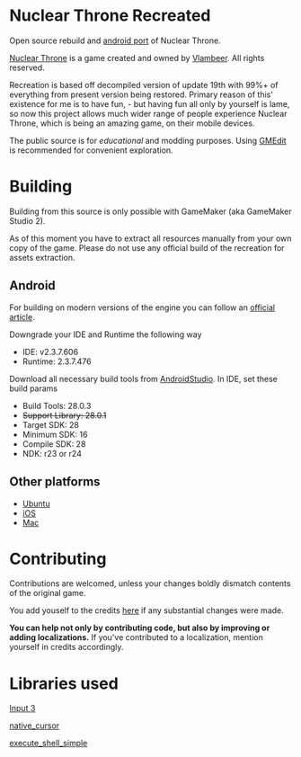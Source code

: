 # Nuclear Throne Recreated
Open source rebuild and [android port](https://toncho.itch.io/nuclear-throne-mobile/) of Nuclear Throne.

[Nuclear Throne](https://nuclearthrone.com) is a game created and owned by [Vlambeer](https://vlambeer.com/). All rights reserved.

Recreation is based off decompiled version of update 19th with 99%+ of everything from present version being restored. Primary reason of this' existence for me is to have fun, - but having fun all only by yourself is lame, so now this project allows much wider range of people experience Nuclear Throne, which is being an amazing game, on their mobile devices.

The public source is for *educational* and modding purposes.
Using [GMEdit](https://yellowafterlife.itch.io/gmedit) is recommended for convenient exploration.

# Building
 Building from this source is only possible with GameMaker (aka GameMaker Studio 2).
 
 As of this moment you have to extract all resources manually from your own copy of the game.
 Please do not use any official build of the recreation for assets extraction.

## Android
 For building on modern versions of the engine you can follow an [official article](https://help.yoyogames.com/hc/en-us/articles/115001368727-Setting-Up-For-Android).

Downgrade your IDE and Runtime the following way
 * IDE: v2.3.7.606
 * Runtime: 2.3.7.476

Download all necessary build tools from [AndroidStudio](https://developer.android.com/studio/).
In IDE, set these build params
 * Build Tools: 28.0.3
 * ~~Support Library: 28.0.1~~
 * Target SDK: 28
 * Minimum SDK: 16
 * Compile SDK: 28
 * NDK: r23 or r24

## Other platforms
 * [Ubuntu](https://help.yoyogames.com/hc/en-us/articles/235186168-Setting-Up-For-Ubuntu)
 * [iOS](https://help.yoyogames.com/hc/en-us/articles/115001368747-Setting-Up-For-iOS-Including-iPadOS-)
 * [Mac](https://help.yoyogames.com/hc/en-us/articles/235186128-Setting-Up-For-macOS)

# Contributing
 Contributions are welcomed, unless your changes boldly dismatch contents of the original game.
 
 You add youself to the credits [here](https://github.com/toarch7/nt-recreated-public/blob/main/objects/Credits/Create_0.gml) if any substantial changes were made.
 
 **You can help not only by contributing code, but also by improving or adding localizations.** If you've contributed to a localization, mention yourself in credits accordingly.

# Libraries used
 [Input 3](https://github.com/JujuAdams/Input)

 [native_cursor](https://github.com/YAL-GameMaker/native_cursor)

 [execute_shell_simple](https://github.com/YAL-GameMaker/execute_shell_simple)
